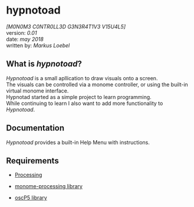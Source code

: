 # hypnotoad
_[M0N0M3 C0NTR0LL3D G3N3R4T1V3 V15U4L5]_  
version: _0.01_  
date: _may 2018_  
written by: _Markus Loebel_  

## What is _hypnotoad_?  
_Hypnotoad_ is a small apllication to draw visuals onto a screen.  
The visuals can be controlled via a monome controller,
or using the built-in virtual monome interface.  
Hypnotad started as a simple project to learn programming.  
While continuing to learn I also want to add more functionality to _Hypnotoad_.

## Documentation  
_Hypnotoad_ provides a built-in Help Menu with instructions.

## Requirements  
* [Processing](processing.org)

* [monome-processing library](github.com/monome/monome-processing/releases/latest)

* [oscP5 library](sojamo.de/libraries/oscp5)
